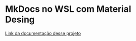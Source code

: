# MkDocs no WSL com Material Desing

[Link da documentação desse projeto](https://plocandido.github.io/posts/mkdocs-no-wsl/)